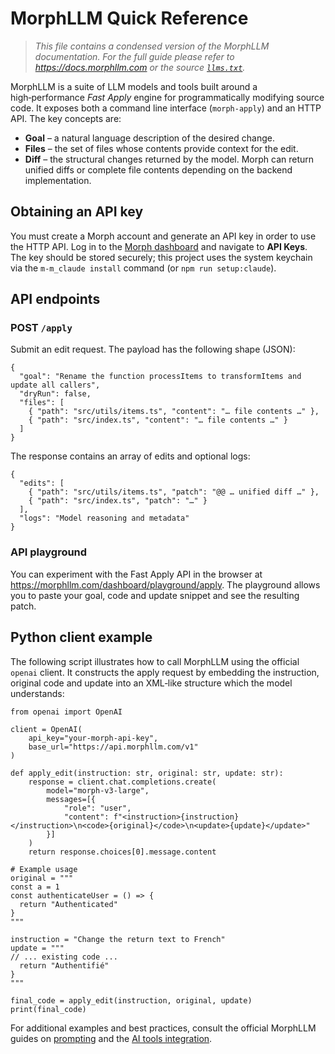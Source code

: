 <!--
  This file is automatically generated from the MorphLLM documentation
  hosted at https://context7.com/websites/morphllm/llms.txt.  See
  the project brief for instructions on how to update it.
-->

# MorphLLM Quick Reference

> *This file contains a condensed version of the MorphLLM documentation.  For the full
> guide please refer to https://docs.morphllm.com or the source
> [`llms.txt`](https://context7.com/websites/morphllm/llms.txt).*

MorphLLM is a suite of LLM models and tools built around a high‑performance
*Fast Apply* engine for programmatically modifying source code.  It exposes
both a command line interface (`morph-apply`) and an HTTP API.  The key
concepts are:

* **Goal** – a natural language description of the desired change.
* **Files** – the set of files whose contents provide context for the edit.
* **Diff** – the structural changes returned by the model.  Morph can
  return unified diffs or complete file contents depending on the
  backend implementation.

## Obtaining an API key

You must create a Morph account and generate an API key in order to use
the HTTP API.  Log in to the [Morph dashboard](https://morphllm.com/dashboard)
and navigate to **API Keys**.  The key should be stored securely; this
project uses the system keychain via the `m-m_claude install` command (or `npm run setup:claude`).

## API endpoints

### POST `/apply`

Submit an edit request.  The payload has the following shape (JSON):

```
{
  "goal": "Rename the function processItems to transformItems and update all callers",
  "dryRun": false,
  "files": [
    { "path": "src/utils/items.ts", "content": "… file contents …" },
    { "path": "src/index.ts", "content": "… file contents …" }
  ]
}
```

The response contains an array of edits and optional logs:

```
{
  "edits": [
    { "path": "src/utils/items.ts", "patch": "@@ … unified diff …" },
    { "path": "src/index.ts", "patch": "…" }
  ],
  "logs": "Model reasoning and metadata"
}
```

### API playground

You can experiment with the Fast Apply API in the browser at
<https://morphllm.com/dashboard/playground/apply>.  The playground
allows you to paste your goal, code and update snippet and see the
resulting patch.

## Python client example

The following script illustrates how to call MorphLLM using the
official `openai` client.  It constructs the apply request by
embedding the instruction, original code and update into an XML‑like
structure which the model understands:

```
from openai import OpenAI

client = OpenAI(
    api_key="your-morph-api-key",
    base_url="https://api.morphllm.com/v1"
)

def apply_edit(instruction: str, original: str, update: str):
    response = client.chat.completions.create(
        model="morph-v3-large",
        messages=[{
            "role": "user",
            "content": f"<instruction>{instruction}</instruction>\n<code>{original}</code>\n<update>{update}</update>"
        }]
    )
    return response.choices[0].message.content

# Example usage
original = """
const a = 1
const authenticateUser = () => {
  return "Authenticated"
}
"""

instruction = "Change the return text to French"
update = """
// ... existing code ...
  return "Authentifié"
}
"""

final_code = apply_edit(instruction, original, update)
print(final_code)
```

For additional examples and best practices, consult the official
MorphLLM guides on [prompting](https://docs.morphllm.com/guides/prompting)
and the [AI tools integration](https://docs.morphllm.com/guides/tools).
